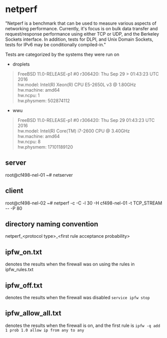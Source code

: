 # netperf

"Netperf is a benchmark that can be used to measure various aspects of
networking performance. Currently, it's focus is on bulk data transfer and
request/response performance using either TCP or UDP, and the Berkeley Sockets
interface. In addition, tests for DLPI, and Unix Domain Sockets, tests for IPv6
may be conditionally compiled-in."

Tests are categorized by the systems they were run on
- droplets
> FreeBSD 11.0-RELEASE-p1 #0 r306420: Thu Sep 29 > 01:43:23 UTC 2016  
> hw.model: Intel(R) Xeon(R) CPU E5-2650L v3 @ 1.80GHz  
> hw.machine: amd64  
> hw.ncpu: 1  
> hw.physmem: 502874112  

- wwu
> FreeBSD 11.0-RELEASE-p1 #0 r306420: Thu Sep 29 01:43:23 UTC 2016  
> hw.model: Intel(R) Core(TM) i7-2600 CPU @ 3.40GHz  
> hw.machine: amd64  
> hw.ncpu: 8  
> hw.physmem: 17101189120  

## server
root@cf498-nel-01 ~# netserver

## client
root@cf498-nel-02 ~# netperf -c -C -l 30 -H cf498-nel-01 -t TCP_STREAM -- -P 80

## directory naming convention
netperf_\<protocol type\>_\<first rule acceptance probability\>

## ipfw_on.txt
denotes the results when the firewall was on using the rules in ipfw_rules.txt

## ipfw_off.txt
denotes the results when the firewall was disabled
  `service ipfw stop`

## ipfw_allow_all.txt
denotes the results when the firewall is on, and the first rule is 
  `ipfw -q add 1 prob 1.0 allow ip from any to any`
